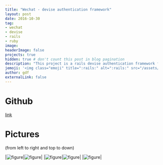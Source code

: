```yaml
---
title: "Wechat - devise authentication framework"
layout: post
date: 2016-10-30
tag:
- wechat
- devise
- rails
- ruby
image:
headerImage: false
projects: true
hidden: true # don't count this post in blog pagination
description: "This project is a rails devise authentication framework for wechat public account"
jemoji: '<img class="emoji" title=":rails:" alt=":rails:" src="/assets/images/icons/rails-icon.png" height="20" width="20" align="absmiddle">'
author: gdf
externalLink: false
---
```


# Github

[link](https://github.com/frankgu/rails_authentication_system)

# Pictures

(from left to right and top to down)

|![figure](/assets/images/projects/rails-auth.png)|![figure](/assets/images/projects/rails-auth2.png)|
|![figure](/assets/images/projects/rails-auth3.png)|![figure](/assets/images/projects/rails-auth4.png)|
|![figure](/assets/images/projects/rails-auth5.png)|
